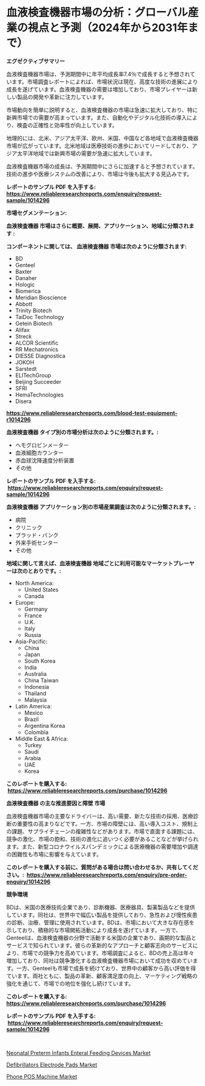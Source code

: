 <p><h1>血液検査機器市場の分析：グローバル産業の視点と予測（2024年から2031年まで）</h1></p><p><strong>エグゼクティブサマリー</strong></p>
<p><p>血液検査機器市場は、予測期間中に年平均成長率7.4％で成長すると予想されています。市場調査レポートによれば、市場状況は現在、高度な技術の進展により成長を遂げています。血液検査機器の需要は増加しており、市場プレイヤーは新しい製品の開発や革新に注力しています。</p><p>市場動向を簡単に説明すると、血液検査機器の市場は急速に拡大しており、特に新興市場での需要が高まっています。また、自動化やデジタル化技術の導入により、検査の正確性と効率性が向上しています。</p><p>地理的には、北米、アジア太平洋、欧州、米国、中国など各地域で血液検査機器市場が広がっています。北米地域は医療技術の進歩においてリードしており、アジア太平洋地域では新興市場の需要が急速に拡大しています。</p><p>血液検査機器市場の成長は、予測期間中にさらに加速すると予想されています。技術の進歩や医療システムの改善により、市場は今後も拡大する見込みです。</p></p>
<p><strong>レポートのサンプル PDF を入手する: <a href="https://www.reliableresearchreports.com/enquiry/request-sample/1014296">https://www.reliableresearchreports.com/enquiry/request-sample/1014296</a></strong></p>
<p><strong>市場セグメンテーション:</strong></p>
<p><strong> 血液検査機器 市場はさらに概要、展開、アプリケーション、地域に分類されます :</strong></p>
<p><strong>コンポーネントに関しては、 血液検査機器 市場は次のように分類されます: &nbsp;</strong></p>
<p><ul><li>BD</li><li>Genteel</li><li>Baxter</li><li>Danaher</li><li>Hologic</li><li>Biomerica</li><li>Meridian Bioscience</li><li>Abbott</li><li>Trinity Biotech</li><li>TaiDoc Technology</li><li>Getein Biotech</li><li>Alifax</li><li>Streck</li><li>ALCOR Scientific</li><li>RR Mechatronics</li><li>DIESSE Diagnostica</li><li>JOKOH</li><li>Sarstedt</li><li>ELITechGroup</li><li>Beijing Succeeder</li><li>SFRI</li><li>HemaTechnologies</li><li>Disera</li></ul></p>
<p><strong><a href="https://www.reliableresearchreports.com/blood-test-equipment-r1014296">https://www.reliableresearchreports.com/blood-test-equipment-r1014296</a></strong></p>
<p><strong> 血液検査機器 タイプ別の市場分析は次のように分類されます。:</strong></p>
<p><ul><li>ヘモグロビンメーター</li><li>血液細胞カウンター</li><li>赤血球沈降速度分析装置</li><li>その他</li></ul></p>
<p><strong>レポートのサンプル PDF を入手する: &nbsp;<a href="https://www.reliableresearchreports.com/enquiry/request-sample/1014296">https://www.reliableresearchreports.com/enquiry/request-sample/1014296</a></strong></p>
<p><strong> 血液検査機器 アプリケーション別の市場産業調査は次のように分類されます。:</strong></p>
<p><ul><li>病院</li><li>クリニック</li><li>ブラッド・バンク</li><li>外来手術センター</li><li>その他</li></ul></p>
<p><strong>地域に関して言えば、血液検査機器 地域ごとに利用可能なマーケットプレーヤーは次のとおりです。:</strong></p>
<p><ul>
    <li>
        North America:
        <ul>
            <li>United States</li>
            <li>Canada</li>
        </ul>
    </li>
    <li>
        Europe:
        <ul>
            <li>Germany</li>
            <li>France</li>
            <li>U.K.</li>
            <li>Italy</li>
            <li>Russia</li>
        </ul>
    </li>
    <li>
        Asia-Pacific:
        <ul>
            <li>China</li>
            <li>Japan</li>
            <li>South Korea</li>
            <li>India</li>
            <li>Australia</li>
            <li>China Taiwan</li>
            <li>Indonesia</li>
            <li>Thailand</li>
            <li>Malaysia</li>
        </ul>
    </li>
    <li>
        Latin America:
        <ul>
            <li>Mexico</li>
            <li>Brazil</li>
            <li>Argentina Korea</li>
            <li>Colombia</li>
        </ul>
    </li>
    <li>
        Middle East & Africa:
        <ul>
            <li>Turkey</li>
            <li>Saudi</li>
            <li>Arabia</li>
            <li>UAE</li>
            <li>Korea</li>
        </ul>
    </li>
    </ul></p>
<p><strong>このレポートを購入する: &nbsp;<a href="https://www.reliableresearchreports.com/purchase/1014296">https://www.reliableresearchreports.com/purchase/1014296</a></strong></p>
<p><strong>血液検査機器 の主な推進要因と障壁 市場</strong></p>
<p><p>血液検査機器市場の主要なドライバーは、高い需要、新たな技術の採用、医療診断の重要性の高まりなどです。一方、市場の障壁には、高い導入コスト、規制上の課題、サプライチェーンの複雑性などがあります。市場で直面する課題には、競争の激化、市場の飽和、技術の進化に追いつく必要があることなどが挙げられます。また、新型コロナウイルスパンデミックによる医療機器の需要増加や調達の困難性も市場に影響を与えています。</p></p>
<p><strong>このレポートを購入する前に、質問がある場合は問い合わせるか、共有してください。:&nbsp; <a href="https://www.reliableresearchreports.com/enquiry/pre-order-enquiry/1014296">https://www.reliableresearchreports.com/enquiry/pre-order-enquiry/1014296</a></strong></p>
<p><strong>競争環境</strong></p>
<p><p>BDは、米国の医療技術企業であり、診断機器、医療器具、製薬製品などを提供しています。同社は、世界中で幅広い製品を提供しており、急性および慢性疾患の診断、治療、管理に使用されています。BDは、市場において大きな存在感を示しており、積極的な市場開拓活動により成長を遂げています。一方で、Genteelは、血液検査機器の分野で活動する米国の企業であり、画期的な製品とサービスで知られています。彼らの革新的なアプローチと顧客志向のサービスにより、市場での競争力を高めています。市場調査によると、BDの売上高は年々増加しており、同社は競争激化する血液検査機器市場において成功を収めています。一方、Genteelも市場で成長を続けており、世界中の顧客から高い評価を得ています。両社ともに、製品の革新、顧客満足度の向上、マーケティング戦略の強化を通じて、市場での地位を強化し続けています。</p></p>
<p><strong>このレポートを購入する: &nbsp; <a href="https://www.reliableresearchreports.com/purchase/1014296">https://www.reliableresearchreports.com/purchase/1014296</a></strong></p>
<p><strong>レポートのサンプル PDF を入手する: &nbsp;<a href="https://www.reliableresearchreports.com/enquiry/request-sample/1014296">https://www.reliableresearchreports.com/enquiry/request-sample/1014296</a></strong><strong></strong></p>
<p>&nbsp;</p>
<p><p><a href="https://github.com/kufem1/Market-Research-Report-List-2/blob/main/neonatal-preterm-infants-enteral-feeding-devices-market.md">Neonatal Preterm Infants Enteral Feeding Devices Market</a></p><p><a href="https://github.com/singletonthaxterkelliehr2df/Market-Research-Report-List-2/blob/main/defibrillators-electrode-pads-market.md">Defibrillators Electrode Pads Market</a></p><p><a href="https://frill-swim-3cd.notion.site/Phone-POS-Machine-Market-Analysis-and-Sze-Forecasted-for-period-from-2024-to-2031-12fa2766b9964bd2b6fb90fd2439c333">Phone POS Machine Market</a></p></p>